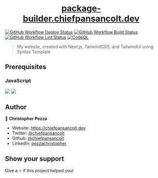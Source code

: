 <h1 align="center">
  <a href="https://package-builder.chiefpansancolt.dev" target="_blank">package-builder.chiefpansancolt.dev</a>
</h1>

[![GitHub Workflow Deploy Status](https://img.shields.io/github/actions/workflow/status/chiefpansancolt/package-builder.chiefpansancolt.dev/deploy.yml?label=Deploy&logo=github&style=flat-square)](https://github.com/chiefpansancolt/package-builder.chiefpansancolt.dev/actions/workflows/deploy.yml)
[![GitHub Workflow Build Status](https://img.shields.io/github/actions/workflow/status/chiefpansancolt/package-builder.chiefpansancolt.dev/build.yml?label=Build&logo=github&style=flat-square)](https://github.com/chiefpansancolt/package-builder.chiefpansancolt.dev/actions/workflows/build.yml)
[![GitHub Workflow Lint Status](https://img.shields.io/github/actions/workflow/status/chiefpansancolt/package-builder.chiefpansancolt.dev/lints.yml?label=Lints&logo=github&style=flat-square)](https://github.com/chiefpansancolt/package-builder.chiefpansancolt.dev/actions/workflows/lints.yml)
[![CodeQL](https://github.com/chiefpansancolt/package-builder.chiefpansancolt.dev/actions/workflows/github-code-scanning/codeql/badge.svg)](https://github.com/chiefpansancolt/package-builder.chiefpansancolt.dev/actions/workflows/github-code-scanning/codeql)

> My website, created with Next.js, TailwindCSS, and TailwindUI using Syntax Template

## Prerequisites

### JavaScript

<p>
  <img src="https://img.shields.io/badge/node-21.x.x-blue.svg" />
  <img src="https://img.shields.io/badge/pnpm-8.x.x-blue.svg" />
</p>

## Author

👤 **Christopher Pezza**

- Website: https://chiefpansancolt.dev
- Twitter: [@chiefpansancolt](https://twitter.com/chiefpansancolt)
- Github: [@chiefpansancolt](https://github.com/chiefpansancolt)
- LinkedIn: [pezzachristopher](https://linkedin.com/in/pezzachristopher)

## Show your support

Give a ⭐️ if this project helped you!
